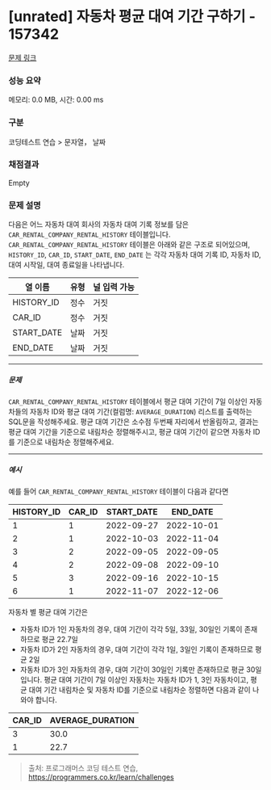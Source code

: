 # [unrated] 자동차 평균 대여 기간 구하기 - 157342 

[문제 링크](https://school.programmers.co.kr/learn/courses/30/lessons/157342) 

### 성능 요약

메모리: 0.0 MB, 시간: 0.00 ms

### 구분

코딩테스트 연습 > 문자열， 날짜

### 채점결과

Empty

### 문제 설명

<p>다음은 어느 자동차 대여 회사의 자동차 대여 기록 정보를 담은 <code>CAR_RENTAL_COMPANY_RENTAL_HISTORY</code> 테이블입니다. <code>CAR_RENTAL_COMPANY_RENTAL_HISTORY</code> 테이블은 아래와 같은 구조로 되어있으며, <code>HISTORY_ID</code>, <code>CAR_ID</code>, <code>START_DATE</code>, <code>END_DATE</code> 는 각각 자동차 대여 기록 ID, 자동차 ID, 대여 시작일, 대여 종료일을 나타냅니다.</p>
<table class="table">
        <thead><tr>
<th><font style="vertical-align: inherit;"><font style="vertical-align: inherit;">열 이름</font></font></th>
<th><font style="vertical-align: inherit;"><font style="vertical-align: inherit;">유형</font></font></th>
<th><font style="vertical-align: inherit;"><font style="vertical-align: inherit;">널 입력 가능</font></font></th>
</tr>
</thead>
        <tbody><tr>
<td><font style="vertical-align: inherit;"><font style="vertical-align: inherit;">HISTORY_ID</font></font></td>
<td><font style="vertical-align: inherit;"><font style="vertical-align: inherit;">정수</font></font></td>
<td><font style="vertical-align: inherit;"><font style="vertical-align: inherit;">거짓</font></font></td>
</tr>
<tr>
<td><font style="vertical-align: inherit;"><font style="vertical-align: inherit;">CAR_ID</font></font></td>
<td><font style="vertical-align: inherit;"><font style="vertical-align: inherit;">정수</font></font></td>
<td><font style="vertical-align: inherit;"><font style="vertical-align: inherit;">거짓</font></font></td>
</tr>
<tr>
<td><font style="vertical-align: inherit;"><font style="vertical-align: inherit;">START_DATE</font></font></td>
<td><font style="vertical-align: inherit;"><font style="vertical-align: inherit;">날짜</font></font></td>
<td><font style="vertical-align: inherit;"><font style="vertical-align: inherit;">거짓</font></font></td>
</tr>
<tr>
<td><font style="vertical-align: inherit;"><font style="vertical-align: inherit;">END_DATE</font></font></td>
<td><font style="vertical-align: inherit;"><font style="vertical-align: inherit;">날짜</font></font></td>
<td><font style="vertical-align: inherit;"><font style="vertical-align: inherit;">거짓</font></font></td>
</tr>
</tbody>
      </table>
<hr>

<h5>문제</h5>

<p><code>CAR_RENTAL_COMPANY_RENTAL_HISTORY</code> 테이블에서 평균 대여 기간이 7일 이상인 자동차들의 자동차 ID와 평균 대여 기간(컬럼명: <code>AVERAGE_DURATION</code>) 리스트를 출력하는 SQL문을 작성해주세요. 평균 대여 기간은 소수점 두번째 자리에서 반올림하고, 결과는 평균 대여 기간을 기준으로 내림차순 정렬해주시고, 평균 대여 기간이 같으면 자동차 ID를 기준으로 내림차순 정렬해주세요.</p>

<hr>

<h5>예시</h5>

<p>예를 들어 <code>CAR_RENTAL_COMPANY_RENTAL_HISTORY</code> 테이블이 다음과 같다면</p>
<table class="table">
        <thead><tr>
<th><font style="vertical-align: inherit;"><font style="vertical-align: inherit;">HISTORY_ID</font></font></th>
<th><font style="vertical-align: inherit;"><font style="vertical-align: inherit;">CAR_ID</font></font></th>
<th><font style="vertical-align: inherit;"><font style="vertical-align: inherit;">START_DATE</font></font></th>
<th><font style="vertical-align: inherit;"><font style="vertical-align: inherit;">END_DATE</font></font></th>
</tr>
</thead>
        <tbody><tr>
<td>1</td>
<td><font style="vertical-align: inherit;"><font style="vertical-align: inherit;">1</font></font></td>
<td>2022-09-27</td>
<td>2022-10-01</td>
</tr>
<tr>
<td>2</td>
<td><font style="vertical-align: inherit;"><font style="vertical-align: inherit;">1</font></font></td>
<td>2022-10-03</td>
<td>2022-11-04</td>
</tr>
<tr>
<td>3</td>
<td><font style="vertical-align: inherit;"><font style="vertical-align: inherit;">2</font></font></td>
<td>2022-09-05</td>
<td><font style="vertical-align: inherit;"><font style="vertical-align: inherit;">2022-09-05</font></font></td>
</tr>
<tr>
<td>4</td>
<td><font style="vertical-align: inherit;"><font style="vertical-align: inherit;">2</font></font></td>
<td>2022-09-08</td>
<td>2022-09-10</td>
</tr>
<tr>
<td>5</td>
<td><font style="vertical-align: inherit;"><font style="vertical-align: inherit;">3</font></font></td>
<td>2022-09-16</td>
<td>2022-10-15</td>
</tr>
<tr>
<td>6</td>
<td><font style="vertical-align: inherit;"><font style="vertical-align: inherit;">1</font></font></td>
<td>2022-11-07</td>
<td>2022-12-06</td>
</tr>
</tbody>
      </table>
<p>자동차 별 평균 대여 기간은</p>

<ul>
<li>자동차 ID가 1인 자동차의 경우, 대여 기간이 각각 5일, 33일, 30일인 기록이 존재하므로 평균 22.7일</li>
<li>자동차 ID가 2인 자동차의 경우, 대여 기간이 각각 1일, 3일인 기록이 존재하므로 평균 2일</li>
<li>자동차 ID가 3인 자동차의 경우, 대여 기간이 30일인 기록만 존재하므로 평균 30일
입니다. 평균 대여 기간이 7일 이상인 자동차는 자동차 ID가 1, 3인 자동차이고, 평균 대여 기간 내림차순 및 자동차 ID를 기준으로 내림차순 정렬하면 다음과 같이 나와야 합니다.</li>
</ul>
<table class="table">
        <thead><tr>
<th><font style="vertical-align: inherit;"><font style="vertical-align: inherit;">CAR_ID</font></font></th>
<th><font style="vertical-align: inherit;"><font style="vertical-align: inherit;">AVERAGE_DURATION</font></font></th>
</tr>
</thead>
        <tbody><tr>
<td>3</td>
<td>30.0</td>
</tr>
<tr>
<td>1</td>
<td>22.7</td>
</tr>
</tbody>
      </table>

> 출처: 프로그래머스 코딩 테스트 연습, https://programmers.co.kr/learn/challenges
